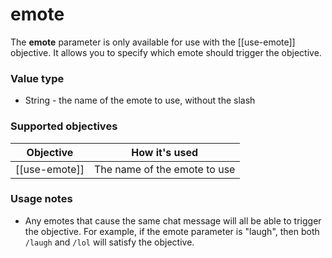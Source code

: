 # emote

The **emote** parameter is only available for use with the [[use-emote]] objective. It allows you to specify which emote should trigger the objective.

### Value type

* String - the name of the emote to use, without the slash

### Supported objectives

| Objective | How it's used |
|---|---|
| [[use-emote]] | The name of the emote to use |

### Usage notes

* Any emotes that cause the same chat message will all be able to trigger the objective. For example, if the emote parameter is "laugh", then both `/laugh` and `/lol` will satisfy the objective.
